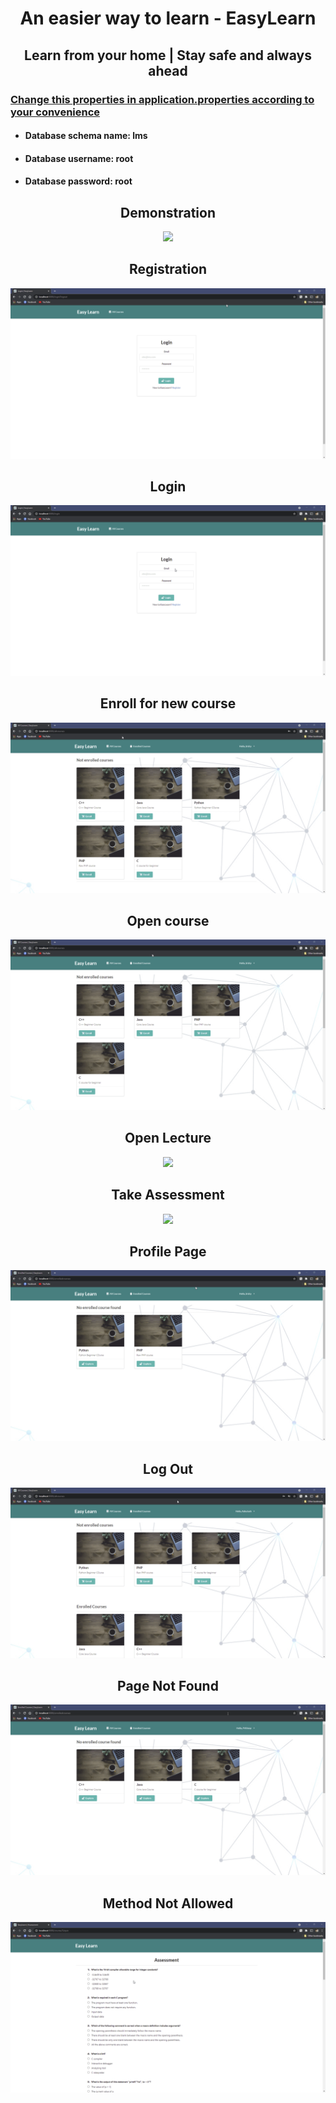 <h1 align='Center'> An easier way to learn - EasyLearn </h1>
<h2 align='Center'> Learn from your home | Stay safe and always ahead </h2>

<u><h3>Change this properties in application.properties according to your convenience</h3></u>
<ul>
<li>
  <h4>Database schema name: lms</h4>
</li>
<li>
<h4>Database username: root </h4>
</li>
<li>
<h4>Database password: root</h4>
</li>
</ul>

<h2 align='Center'> Demonstration </h2>
<p align="center">
  <img src="https://lh3.googleusercontent.com/fife/ABSRlIqDRbUycFzNpOIUDlrEcyiWAqXm8md85M74V-w4Mh9_3efKNODNLHF8kLv_0Ol-CeVvJIYVc-ZxmpqDfdDnWvZ_fiVKLmS__wmNOSx0fLmvm54Ww7H42m_zqiDHHXpnJS8FWFYrzcJLxwdlX98xVDiabDaKjNWxPuNVBT1E38dyRATZK8CgjOIgVmN7JadrnY-lGyWvQhkdag84_-n1--rOoztJ6_ID1sFvYs-ZMgVhyErj7rOI3C-HfCx91VHsE9Xd8n7BmyrMJRDOenXAFXaPee0hw0AeCeTC-HnSACGURnsJohPKMGByey5UHTc9NR5nkFot1TqD9jNtlGa2QbPNqt90VJelphoHdiiA9cKhxFz4bXVSqpyMSvoOUAueSgw8OIL6QmxI0k_43qBlUMJTcFnUkkaYME50cP41gSArZ8qa6rWSmXj-k2khL34rDFbSQmS8cnFXAIJr9mHlT6uGfSUtV44BsciTPJjo0C2AIxcj-2CVh7eMJ1vT--Ev2cOEYpIX0Fk73pVtnxGKWXS_yIDXPs-DUj5eaKOGuYyNi3zmrEqeqyuvobfqeAKihEi7pu_fy5Tx5wsMGoUt8xVNN6V6Id0Fvz0i78rD9zWwcOEGDBvs2tQJCaTJL2oCtLkQDzdbQT84MViSHh11Fy0grpNFQst0QCeqXaNj64einYgdH29rVn1UNeIycTpN-JARdKSf0VXKQxwUivkB59uwHfdCRMnvlQ=w1879-h939-ft">
</p>
<h2 align='Center'> Registration </h2>
<p align="center">
  <img src="https://raw.githubusercontent.com/PritimoySarkar/EasyLearn/master/Readme_Images/Register.gif">
</p>
<h2 align='Center'> Login </h2>
<p align="center">
  <img src="https://raw.githubusercontent.com/PritimoySarkar/EasyLearn/master/Readme_Images/login.gif">
</p>

<h2 align='Center'>Enroll for new course</h2>
<p align="center">
  <img src="https://raw.githubusercontent.com/PritimoySarkar/EasyLearn/master/Readme_Images/enroll.gif">
</p>
<h2 align='Center'>Open course</h2>
<p align="center">
  <img src="https://raw.githubusercontent.com/PritimoySarkar/EasyLearn/master/Readme_Images/open course.gif">
</p>
<h2 align='Center'>Open Lecture</h2>
<p align="center">
  <img src="https://lh3.googleusercontent.com/fife/ABSRlIrbp1a8Tb_rD4oBkgsE-Z7jk8-fPSbV3SI5oPVd7J56kSTbUeJo-TAjkXLWlpXQq7t5AuynFY_F7zpA2YKPN9GzaiZhWiafrnhaj4q_DSBc7u-grxgUXEXCLk0DlKJJHVtl32lzBHG1Ss5AxlF4rbbDSjZz-SBd2VqTvvyjva0H_cBz5IlhHE5VOxWnTQgS99tHQOhFIi6IZD4BY4dz800_vS1a8X7arTytbxHT-fiNSMrz7aEzzHDAgHbM4Q1-6sIHkcylTeq5dRdNMy7xVjVz2HYz-tXIggabqemvtIGZSKnXRQ3vUq9krCB-jM3KANtUIPRyGbk5zU3MlkvHokcJNYGmFYJdnzsZzPyEFsXf2gT-MAAu771M4Uz4_4KuawWRE0ZWvWON0RtdAc0-DYstWC9myloVQZ7uIaFgjw74kAgSQCIk59fM3UNtjApyi0M2c6jSrg_FY1BcBE25CpkZB86bShlJbP33vm7oHybZjFo7FN7tO5OfRO8RFnXQSW9opvnrY3MMjyg396KOiPnOMX5w3cFyDRurin7Rq9i-Kc53r9twOuozUr0TTCvQNreXB7WXF1ncMCUUgi5BXaAN_qbzRcEvY3PFpPG0SKmRds6aJuln6Hy0FOSLvbyaRct-KstkoE4xM5DvYaDRM5xtIoNC1TrPV3HDa7gDKQtTu7xmCMCOXE19l7xiAiUijpGciWAWanrhCXopYyXE4azFQ5kWI1QUWA=w1202-h939-ft">
</p>
<h2 align='Center'>Take Assessment</h2>
<p align="center">
  <img src="https://lh3.googleusercontent.com/fife/ABSRlIrp-UKOkN2MTh6plVTqd1ZVZ1Ag1Hstu5bUFbcwJJk-gzV53XXBu1dJM29WUCi21f8wCeFUlK7TAZe3FsII75O69Pegi8xnfgjNxH5HTEWSfOHIq9lsrau16vr3gksv3R4wkGv_g2JQJEkCRjXKyARgtQXXXN-K6Nkee_kIARBZcIswt8XCaoSoRSd-pQwZCPRvN1TmgiB5JA368s8b0DBloy6R2usBVKJ9O2B4h7f3fFdtMk-cXkn0H6sa3BPOuuQ1bRgsMZAyoGFKEhELHwXITLHyXEkDBhLv433L9YFyzKuLbBjlWB8-6JMMp9lS0fV-kf9474TRxU06cHIPFZKWo6K51RXjk3yGZbD-j1rMeL5q-iG8W9Me2Po41zI1WTBY21UseMsh2OMy6SfCa9_G2XVjIXH_l1Z_jZ8EThzWaBXE4CwOYSfsEsioY8Lb8g5W7nyvLzvMXc9h5oQY8kRkj-V1aw16I7vTb2ZusNhohogTuW_pG2A-fbSxV9Mi_aKoNPDMazG9tsbimCOnAb6Y5NNAuul1u8FPL3GGx6Hc91d71fO34_FJm12KAorN_mrjeTtJ05StAj_3Y4CXyD-xYMUP1oQcIjXhdCQ1fh8Rg5PcRDp8yVVcrmTbdRJLoHKr9X_rQFxBMMQ5fu7CKMoZoMFFdLw-7ujJdYI8CsgEdR3WH78Kx5R7ABZKP24L7ByJs81XBFcxk5wiP6kKR30R8uXXwL1U2Q=w1202-h939-ft">
</p>
<h2 align='Center'>Profile Page</h2>
<p align="center">
  <img src="https://raw.githubusercontent.com/PritimoySarkar/EasyLearn/master/Readme_Images/Dashboard.gif">
</p>
<h2 align='Center'>Log Out</h2>
<p align="center">
  <img src="https://raw.githubusercontent.com/PritimoySarkar/EasyLearn/master/Readme_Images/logout.gif">
</p>

<h2 align='Center'>Page Not Found</h2>
<p align="center">
  <img src="https://raw.githubusercontent.com/PritimoySarkar/EasyLearn/master/Readme_Images/page not found.gif">
</p>
<h2 align='Center'>Method Not Allowed</h2>
<p align="center">
  <img src="https://raw.githubusercontent.com/PritimoySarkar/EasyLearn/master/Readme_Images/method not allowed.gif">
</p>
